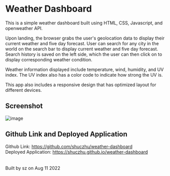 # Weather Dashboard
This is a simple weather dashboard built using HTML, CSS, Javascript, and openweather API. </br>

Upon landing, the browser grabs the user's geolocation data to display their current weather and five day forecast. User can search for any city in the world on the search bar to display current weather and five day forecast. Search history is saved on the left side, which the user can then click on to display corresponding weather condition. </br>

Weather information displayed include temperature, wind, humidity, and UV index. The UV index also has a color code to indicate how strong the UV is.  </br>

This app also includes a responsive design that has optimized layout for different devices.  </br>

## Screenshot
![image](https://user-images.githubusercontent.com/108253013/184219487-d3260556-1e43-4917-8f47-1dafcd60cb5a.png)


## Github Link and Deployed Application
Github Link: https://github.com/shuczhu/weather-dashboard </br>
Deployed Application: https://shuczhu.github.io/weather-dashboard </br>
</br></br>
Built by sz on Aug 11 2022